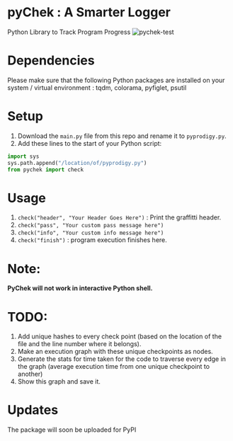 # pyChek : A Smarter Logger
Python Library to Track Program Progress
![pychek-test](https://github.com/xbais/pychek/assets/56718090/154fa3b4-6ca9-4e35-8b84-546e5354d182)

# Dependencies
Please make sure that the following Python packages are installed on your system / virtual environment : tqdm, colorama, pyfiglet, psutil

# Setup
1. Download the `main.py` file from this repo and rename it to `pyprodigy.py`.
2. Add these lines to the start of your Python script:
```python
import sys
sys.path.append("/location/of/pyprodigy.py")
from pychek import check
```

# Usage
1. `check("header", "Your Header Goes Here")` : Print the graffitti header.
2. `check("pass", "Your custom pass message here")`
3. `check("info", "Your custom info message here")`
4. `check("finish")` : program execution finishes here.

# Note:
**PyChek will not work in interactive Python shell.**

# TODO:
1. Add unique hashes to every check point (based on the location of the file and the line number where it belongs).
2. Make an execution graph with these unique checkpoints as nodes.
3. Generate the stats for time taken for the code to traverse every edge in the graph (average execution time from one unique checkpoint to another)
4. Show this graph and save it.

# Updates
The package will soon be uploaded for PyPI
